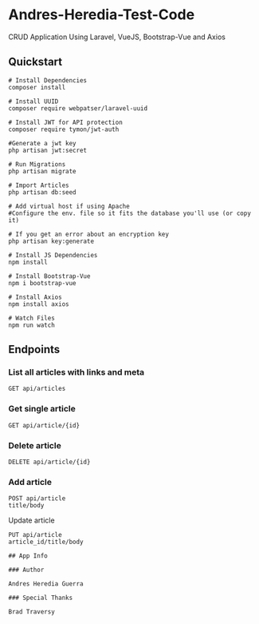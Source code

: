 # Andres-Heredia-Test-Code
CRUD Application Using Laravel, VueJS, Bootstrap-Vue and Axios
## Quickstart
```
# Install Dependencies
composer install

# Install UUID
composer require webpatser/laravel-uuid

# Install JWT for API protection
composer require tymon/jwt-auth

#Generate a jwt key
php artisan jwt:secret

# Run Migrations
php artisan migrate

# Import Articles
php artisan db:seed

# Add virtual host if using Apache  
#Configure the env. file so it fits the database you'll use (or copy it)

# If you get an error about an encryption key
php artisan key:generate

# Install JS Dependencies
npm install

# Install Bootstrap-Vue
npm i bootstrap-vue

# Install Axios
npm install axios

# Watch Files
npm run watch
```

## Endpoints
### List all articles with links and meta

```
GET api/articles
```
### Get single article
```
GET api/article/{id}
```
### Delete article
```
DELETE api/article/{id}
```
### Add article
```
POST api/article
title/body
```
Update article
```
PUT api/article
article_id/title/body
```

```
## App Info

### Author

Andres Heredia Guerra

### Special Thanks

Brad Traversy

```
